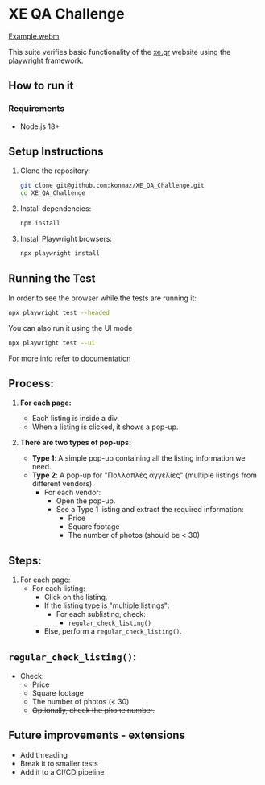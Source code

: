 # XE QA Challenge

[Example.webm](https://github.com/user-attachments/assets/39a1ba39-ddec-43d4-b418-03c348794b6a)

This suite verifies basic functionality of the [xe.gr](https://www.xe.gr/property/) website using the [playwright](https://playwright.dev/) framework.

## How to run it

### Requirements
- Node.js 18+

## Setup Instructions
1. Clone the repository:
    ```bash
    git clone git@github.com:konmaz/XE_QA_Challenge.git
    cd XE_QA_Challenge
    ```
2. Install dependencies:
    ```bash
    npm install
    ```
3. Install Playwright browsers:
    ```bash
    npx playwright install
    ```

## Running the Test

In order to see the browser while the tests are running it:
```bash
npx playwright test --headed
```

You can also run it using the UI mode
```bash
npx playwright test --ui
```

For more info refer to [documentation](https://playwright.dev/docs/intro)


## Process:
1. **For each page:**
    - Each listing is inside a div.
    - When a listing is clicked, it shows a pop-up.

2. **There are two types of pop-ups:**
    - **Type 1**: A simple pop-up containing all the listing information we need.
    - **Type 2**: A pop-up for "Πολλαπλές αγγελίες" (multiple listings from different vendors).
        - For each vendor:
            - Open the pop-up.
            - See a Type 1 listing and extract the required information:
                - Price
                - Square footage
                - The number of photos (should be < 30)

## Steps:
1. For each page:
    - For each listing:
        - Click on the listing.
        - If the listing type is "multiple listings":
            - For each sublisting, check:
                - `regular_check_listing()`
        - Else, perform a `regular_check_listing()`.

## `regular_check_listing()`:
- Check:
    - Price
    - Square footage
    - The number of photos (< 30)
    - ~~Optionally, check the phone number.~~


## Future improvements - extensions 
- Add threading
- Break it to smaller tests
- Add it to a CI/CD pipeline
